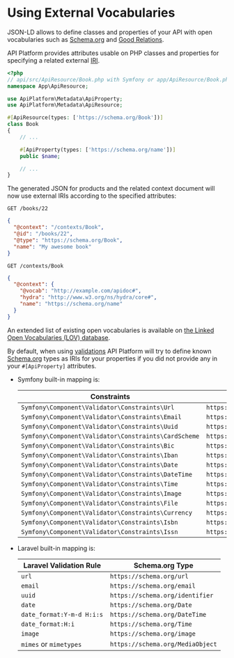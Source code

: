 # Using External Vocabularies

JSON-LD allows to define classes and properties of your API with open vocabularies such as [Schema.org](https://schema.org)
and [Good Relations](https://www.heppnetz.de/projects/goodrelations/).

API Platform provides attributes usable on PHP classes and properties for specifying a related external [IRI](https://en.wikipedia.org/wiki/Internationalized_resource_identifier).

```php
<?php
// api/src/ApiResource/Book.php with Symfony or app/ApiResource/Book.php with Laravel
namespace App\ApiResource;

use ApiPlatform\Metadata\ApiProperty;
use ApiPlatform\Metadata\ApiResource;

#[ApiResource(types: ['https://schema.org/Book'])]
class Book
{
    // ...

    #[ApiProperty(types: ['https://schema.org/name'])]
    public $name;

    // ...
}
```

The generated JSON for products and the related context document will now use external IRIs according to the specified attributes:

`GET /books/22`

```json
{
  "@context": "/contexts/Book",
  "@id": "/books/22",
  "@type": "https://schema.org/Book",
  "name": "My awesome book"
}
```

`GET /contexts/Book`

```json
{
  "@context": {
    "@vocab": "http://example.com/apidoc#",
    "hydra": "http://www.w3.org/ns/hydra/core#",
    "name": "https://schema.org/name"
  }
}
```

An extended list of existing open vocabularies is available on [the Linked Open Vocabularies (LOV) database](https://lov.linkeddata.es/dataset/lov/).

By default, when using [validations](validation.md) API Platform will try to define known [Schema.org](https://schema.org)
types as IRIs for your properties if you did not provide any in your `#[ApiProperty]` attributes.

- Symfony built-in mapping is:

    | Constraints                                          | Schema.org type                    |
    |------------------------------------------------------|------------------------------------|
    | `Symfony\Component\Validator\Constraints\Url`        | `https://schema.org/url`           |
    | `Symfony\Component\Validator\Constraints\Email`      | `https://schema.org/email`         |
    | `Symfony\Component\Validator\Constraints\Uuid`       | `https://schema.org/identifier`    |
    | `Symfony\Component\Validator\Constraints\CardScheme` | `https://schema.org/identifier`    |
    | `Symfony\Component\Validator\Constraints\Bic`        | `https://schema.org/identifier`    |
    | `Symfony\Component\Validator\Constraints\Iban`       | `https://schema.org/identifier`    |
    | `Symfony\Component\Validator\Constraints\Date`       | `https://schema.org/Date`          |
    | `Symfony\Component\Validator\Constraints\DateTime`   | `https://schema.org/DateTime`      |
    | `Symfony\Component\Validator\Constraints\Time`       | `https://schema.org/Time`          |
    | `Symfony\Component\Validator\Constraints\Image`      | `https://schema.org/image`         |
    | `Symfony\Component\Validator\Constraints\File`       | `https://schema.org/MediaObject`   |
    | `Symfony\Component\Validator\Constraints\Currency`   | `https://schema.org/priceCurrency` |
    | `Symfony\Component\Validator\Constraints\Isbn`       | `https://schema.org/isbn`          |
    | `Symfony\Component\Validator\Constraints\Issn`       | `https://schema.org/issn`          |

- Laravel built-in mapping is:

    | Laravel Validation Rule       | Schema.org Type                    |
    |-------------------------------|------------------------------------|
    | `url`                         | `https://schema.org/url`           |
    | `email`                       | `https://schema.org/email`         |
    | `uuid`                        | `https://schema.org/identifier`    |
    | `date`                        | `https://schema.org/Date`          |
    | `date_format:Y-m-d H:i:s`     | `https://schema.org/DateTime`      |
    | `date_format:H:i`             | `https://schema.org/Time`          |
    | `image`                       | `https://schema.org/image`         |
    | `mimes` or `mimetypes`        | `https://schema.org/MediaObject`   |
